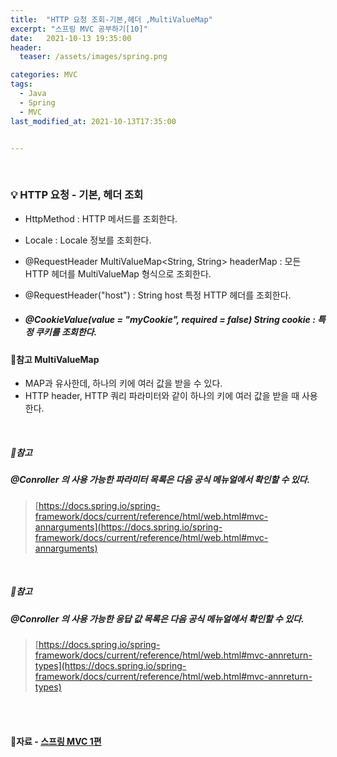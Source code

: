 ```yaml
---
title:  "HTTP 요청 조회-기본,헤더 ,MultiValueMap"
excerpt: "스프링 MVC 공부하기[10]"
date:   2021-10-13 19:35:00
header:
  teaser: /assets/images/spring.png

categories: MVC
tags:
  - Java
  - Spring
  - MVC
last_modified_at: 2021-10-13T17:35:00


---
```


<br/>

### 💡 HTTP 요청 - 기본, 헤더 조회

<script src="https://gist.github.com/ShinDongHun1/3c9be30f16e5bdfe948bfc83946a10c1.js"></script>

- HttpMethod : HTTP 메서드를 조회한다.

- Locale : Locale 정보를 조회한다.

- @RequestHeader MultiValueMap<String, String> headerMap : 모든 HTTP 헤더를 MultiValueMap 형식으로 조회한다.

- @RequestHeader("host") : String host 특정 HTTP 헤더를 조회한다. 

- ##### @CookieValue(value = "myCookie", required = false) String cookie :  특정 쿠키를 조회한다.

#### 🔎참고 MultiValueMap

- MAP과 유사한데, 하나의 키에 여러 값을 받을 수 있다.
- HTTP header, HTTP 쿼리 파라미터와 같이 하나의 키에 여러 값을 받을 때 사용한다.

<br/>

##### 🔎참고 

##### @Conroller 의 사용 가능한 파라미터 목록은 다음 공식 메뉴얼에서 확인할 수 있다.

> [https://docs.spring.io/spring-framework/docs/current/reference/html/web.html#mvc-annarguments](https://docs.spring.io/spring-framework/docs/current/reference/html/web.html#mvc-annarguments) 

<br/>

#####  🔎참고 

##### @Conroller 의 사용 가능한 응답 값 목록은 다음 공식 메뉴얼에서 확인할 수 있다. 

> [https://docs.spring.io/spring-framework/docs/current/reference/html/web.html#mvc-annreturn-types](https://docs.spring.io/spring-framework/docs/current/reference/html/web.html#mvc-annreturn-types)

<br/>

<br/>

#### 🔎자료 - [스프링 MVC 1편](https://www.inflearn.com/course/%EC%8A%A4%ED%94%84%EB%A7%81-mvc-1/dashboard)

<br/>
